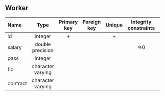 ## Worker

|Name|Type|Primary key|Foreign key|Unique|Integrity constraints|Null/not null|
|:----|:----:|:-----------:|:-----------:|:------:|:----------------------:|:------:|
|id|integer|+| |+ | |not null|
|salary|double precision| | | | =>0 | not null|
|pass|integer| | | | | not null|
|fio|character varying| | | | | not null|
|contract|character varying| | | | | not null|